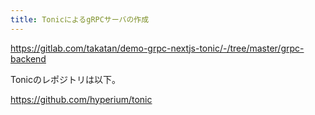 ```yaml
---
title: TonicによるgRPCサーバの作成
---
```


https://gitlab.com/takatan/demo-grpc-nextjs-tonic/-/tree/master/grpc-backend

Tonicのレポジトリは以下。

https://github.com/hyperium/tonic   